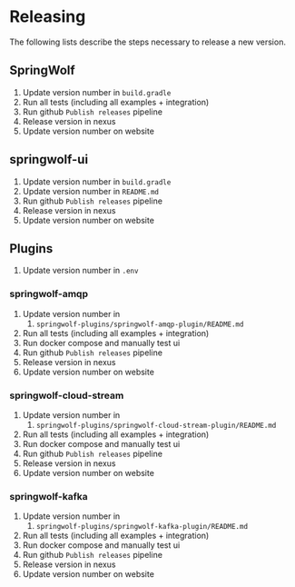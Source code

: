 # Releasing

The following lists describe the steps necessary to release a new version.

## SpringWolf

1. Update version number in `build.gradle`
2. Run all tests (including all examples + integration)
3. Run github `Publish releases` pipeline
4. Release version in nexus
5. Update version number on website

## springwolf-ui

1. Update version number in `build.gradle`
2. Update version number in `README.md`
3. Run github `Publish releases` pipeline
4. Release version in nexus
5. Update version number on website

## Plugins

1. Update version number in `.env`

### springwolf-amqp

1. Update version number in
    1. `springwolf-plugins/springwolf-amqp-plugin/README.md`
2. Run all tests (including all examples + integration)
3. Run docker compose and manually test ui
4. Run github `Publish releases` pipeline
5. Release version in nexus
6. Update version number on website

### springwolf-cloud-stream

1. Update version number in
    1. `springwolf-plugins/springwolf-cloud-stream-plugin/README.md`
2. Run all tests (including all examples + integration)
3. Run docker compose and manually test ui
4. Run github `Publish releases` pipeline
5. Release version in nexus
6. Update version number on website

### springwolf-kafka

1. Update version number in
    1. `springwolf-plugins/springwolf-kafka-plugin/README.md`
2. Run all tests (including all examples + integration)
3. Run docker compose and manually test ui
4. Run github `Publish releases` pipeline
5. Release version in nexus
6. Update version number on website
